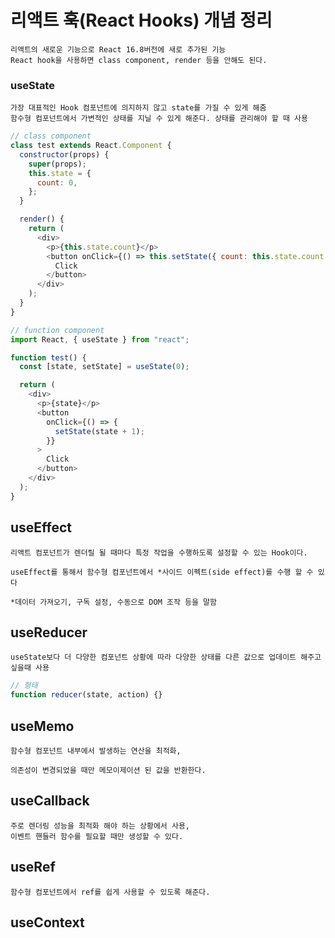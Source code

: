 # 리액트 훅(React Hooks) 개념 정리

    리액트의 새로운 기능으로 React 16.8버전에 새로 추가된 기능
    React hook을 사용하면 class component, render 등을 안해도 된다.

### useState

    가장 대표적인 Hook 컴포넌트에 의지하지 않고 state를 가질 수 있게 해줌
    함수형 컴포넌트에서 가변적인 상태를 지닐 수 있게 해준다. 상태를 관리해야 할 때 사용

```javascript
// class component
class test extends React.Component {
  constructor(props) {
    super(props);
    this.state = {
      count: 0,
    };
  }

  render() {
    return (
      <div>
        <p>{this.state.count}</p>
        <button onClick={() => this.setState({ count: this.state.count + 1 })}>
          Click
        </button>
      </div>
    );
  }
}

// function component
import React, { useState } from "react";

function test() {
  const [state, setState] = useState(0);

  return (
    <div>
      <p>{state}</p>
      <button
        onClick={() => {
          setState(state + 1);
        }}
      >
        Click
      </button>
    </div>
  );
}
```

## useEffect

    리액트 컴포넌트가 렌더릴 될 때마다 특정 작업을 수행하도록 설정할 수 있는 Hook이다.

    useEffect를 통해서 함수형 컴포넌트에서 *사이드 이펙트(side effect)를 수행 할 수 있다

    *데이터 가져오기, 구독 설정, 수동으로 DOM 조작 등을 말함

## useReducer

    useState보다 더 다양한 컴포넌트 상황에 따라 다양한 상태를 다른 값으로 업데이트 해주고 싶을때 사용

```javascript
// 형태
function reducer(state, action) {}
```

## useMemo

    함수형 컴포넌트 내부에서 발생하는 연산을 최적화,

    의존성이 변경되었을 때만 메모이제이션 된 값을 반환한다.

## useCallback

    주로 렌더링 성능을 최적화 해야 하는 상황에서 사용,
    이벤트 핸들러 함수를 필요할 때만 생성할 수 있다.

## useRef

    함수형 컴포넌트에서 ref를 쉽게 사용할 수 있도록 해준다.

## useContext
